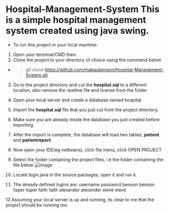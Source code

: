 # Hospital-Management-System This is a simple hospital management system created using java swing.
* To run this project in your local machine:
1. Open your terminal/CMD then:
2. Clone the project to your directory of choice using the command below
*  > git clone https://github.com/makaubenson/Hospital-Management-System.git
3. Go to the project directory and cut the **hospital.sql** to a different location, also remove the readme file and license from the folder
4. Open your local server and create a database named hospital.
5. Import the **hospital.sql** file that you just cut from the project directory.
6. Make sure you are already inside the database you just created before importing.
7. After the <addr> import is complete, the database will load two tables, **patient** and **patientreport**.
8. Now open your IDE(eg netbeans), click file menu, click OPEN PROJECT
9. Select the folder containing the project files, i.e the folder containing the file below
  ![image](https://user-images.githubusercontent.com/59168713/124418570-74254600-dd64-11eb-815e-7379df1db1ce.png)
10. Locate login.java in the source packages, open it and run it.
  
11. The already defined logins are:
  username    password
  benson      benson
  lisper      lisper
  faith       faith
  alexander   alexander
  steve       steve
  
12.Assuming your local server is up and running, its clear to me that the project should be running too.
